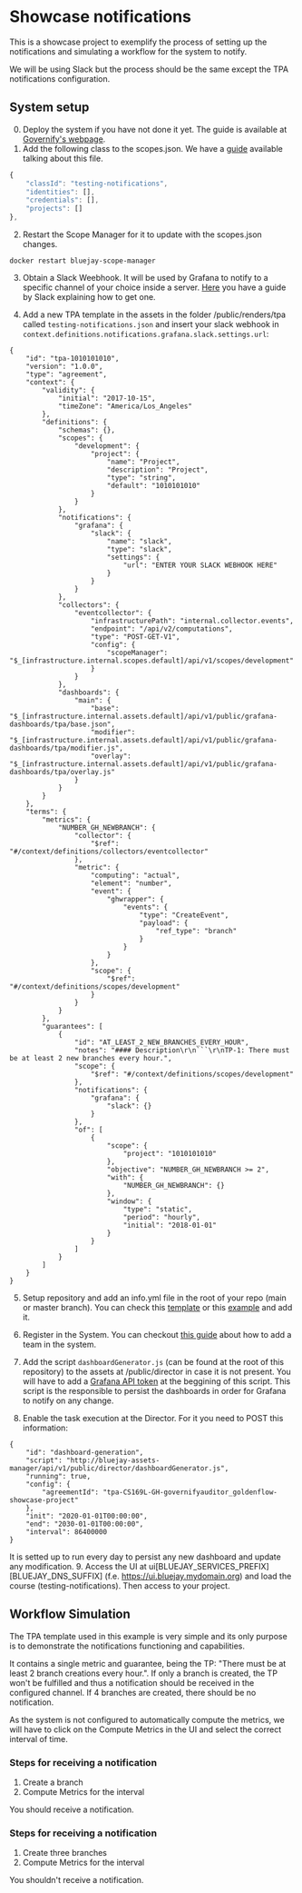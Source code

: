 # Showcase notifications
This is a showcase project to exemplify the process of setting up the notifications and simulating a workflow for the system to notify. 

We will be using Slack but the process should be the same except the TPA notifications configuration.

## System setup

0. Deploy the system if you have not done it yet. The guide is available at [Governify's webpage](https://www.governify.io/quickstart/auditing-agile-2.0/).
1. Add the following class to the scopes.json. We have a [guide](https://www.governify.io/quickstart/auditing-agile-2.0#scope.json) available talking about this file.
```javascript
{
    "classId": "testing-notifications",
    "identities": [],
    "credentials": [],
    "projects": []
},
```

2. Restart the Scope Manager for it to update with the scopes.json changes.
```
docker restart bluejay-scope-manager
```

3. Obtain a Slack Weebhook. It will be used by Grafana to notify to a specific channel of your choice inside a server. [Here](https://api.slack.com/messaging/webhooks) you have a guide by Slack explaining how to get one.

4. Add a new TPA template in the assets in the folder /public/renders/tpa called `testing-notifications.json` and insert your slack webhook in `context.definitions.notifications.grafana.slack.settings.url`:
```
{
    "id": "tpa-1010101010",
    "version": "1.0.0",
    "type": "agreement",
    "context": {
        "validity": {
            "initial": "2017-10-15",
            "timeZone": "America/Los_Angeles"
        },
        "definitions": {
            "schemas": {},
            "scopes": {
                "development": {
                    "project": {
                        "name": "Project",
                        "description": "Project",
                        "type": "string",
                        "default": "1010101010"
                    }
                }
            },
            "notifications": {
                "grafana": {
                    "slack": {
                        "name": "slack",
                        "type": "slack",
                        "settings": {
                            "url": "ENTER YOUR SLACK WEBHOOK HERE"
                        }
                    }
                }
            },
            "collectors": {
                "eventcollector": {
                    "infrastructurePath": "internal.collector.events",
                    "endpoint": "/api/v2/computations",
                    "type": "POST-GET-V1",
                    "config": {
                        "scopeManager": "$_[infrastructure.internal.scopes.default]/api/v1/scopes/development"
                    }
                }
            },
            "dashboards": {
                "main": {
                    "base": "$_[infrastructure.internal.assets.default]/api/v1/public/grafana-dashboards/tpa/base.json",
                    "modifier": "$_[infrastructure.internal.assets.default]/api/v1/public/grafana-dashboards/tpa/modifier.js",
                    "overlay": "$_[infrastructure.internal.assets.default]/api/v1/public/grafana-dashboards/tpa/overlay.js"
                }
            }
        }
    },
    "terms": {
        "metrics": {
            "NUMBER_GH_NEWBRANCH": {
                "collector": {
                    "$ref": "#/context/definitions/collectors/eventcollector"
                },
                "metric": {
                    "computing": "actual",
                    "element": "number",
                    "event": {
                        "ghwrapper": {
                            "events": {
                                "type": "CreateEvent",
                                "payload": {
                                    "ref_type": "branch"
                                }
                            }
                        }
                    },
                    "scope": {
                        "$ref": "#/context/definitions/scopes/development"
                    }
                }
            }
        },
        "guarantees": [
            {
                "id": "AT_LEAST_2_NEW_BRANCHES_EVERY_HOUR",
                "notes": "#### Description\r\n```\r\nTP-1: There must be at least 2 new branches every hour.",
                "scope": {
                    "$ref": "#/context/definitions/scopes/development"
                },
                "notifications": {
                    "grafana": {
                        "slack": {}
                    }
                },
                "of": [
                    {
                        "scope": {
                            "project": "1010101010"
                        },
                        "objective": "NUMBER_GH_NEWBRANCH >= 2",
                        "with": {
                            "NUMBER_GH_NEWBRANCH": {}
                        },
                        "window": {
                            "type": "static",
                            "period": "hourly",
                            "initial": "2018-01-01"
                        }
                    }
                ]
            }
        ]
    }
}
```
5. Setup repository and add an info.yml file in the root of your repo (main or master branch). You can check this [template](https://github.com/governify/audited-project-template/blob/main/info.yml) or this [example](https://github.com/governifyauditor/goldenflow-showcase-project/blob/main/info.yml) and add it.

6. Register in the System. You can checkout [this guide](https://www.governify.io/quickstart/add-teams) about how to add a team in the system.
7. Add the script `dashboardGenerator.js` (can be found at the root of this repository) to the assets at /public/director in case it is not present. You will have to add a [Grafana API token](https://grafana.com/docs/grafana/latest/http_api/auth/#create-api-token) at the beggining of this script. This script is the responsible to persist the dashboards in order for Grafana to notify on any change.
8. Enable the task execution at the Director. For it you need to POST this information:
```
{
    "id": "dashboard-generation",
    "script": "http://bluejay-assets-manager/api/v1/public/director/dashboardGenerator.js",
    "running": true,
    "config": {
        "agreementId": "tpa-CS169L-GH-governifyauditor_goldenflow-showcase-project"
    },
    "init": "2020-01-01T00:00:00",
    "end": "2030-01-01T00:00:00",
    "interval": 86400000
}
```
It is setted up to run every day to persist any new dashboard and update any modification.
9. Access the UI at ui[BLUEJAY_SERVICES_PREFIX][BLUEJAY_DNS_SUFFIX] (f.e. https://ui.bluejay.mydomain.org) and load the course (testing-notifications). Then access to your project.

## Workflow Simulation
The TPA template used in this example is very simple and its only purpose is to demonstrate the notifications functioning and capabilities.

It contains a single metric and guarantee, being the TP: "There must be at least 2 branch creations every hour.". If only a branch is created, the TP won't be fulfilled and thus a notification should be received in the configured channel. If 4 branches are created, there should be no notification.

As the system is not configured to automatically compute the metrics, we will have to click on the Compute Metrics in the UI and select the correct interval of time.

### Steps for receiving a notification
1. Create a branch
2. Compute Metrics for the interval

You should receive a notification.

### Steps for receiving a notification
1. Create three branches
2. Compute Metrics for the interval

You shouldn't receive a notification.

